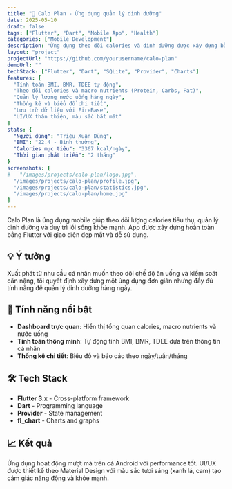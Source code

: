 ```yaml
---
title: "🍊 Calo Plan - Ứng dụng quản lý dinh dưỡng"
date: 2025-05-10
draft: false
tags: ["Flutter", "Dart", "Mobile App", "Health"]
categories: ["Mobile Development"]
description: "Ứng dụng theo dõi calories và dinh dưỡng được xây dựng bằng Flutter"
layout: "project"
projectUrl: "https://github.com/yourusername/calo-plan"
demoUrl: ""
techStack: ["Flutter", "Dart", "SQLite", "Provider", "Charts"]
features: [
  "Tính toán BMI, BMR, TDEE tự động",
  "Theo dõi calories và macro nutrients (Protein, Carbs, Fat)",
  "Quản lý lượng nước uống hàng ngày",
  "Thống kê và biểu đồ chi tiết",
  "Lưu trữ dữ liệu với FireBase",
  "UI/UX thân thiện, màu sắc bắt mắt"
]
stats: {
  "Người dùng": "Triệu Xuân Dũng",
  "BMI": "22.4 - Bình thường",
  "Calories mục tiêu": "3367 kcal/ngày",
  "Thời gian phát triển": "2 tháng"
}
screenshots: [
#   "/images/projects/calo-plan/logo.jpg",
  "/images/projects/calo-plan/profile.jpg",
  "/images/projects/calo-plan/statistics.jpg",
  "/images/projects/calo-plan/home.jpg"
]
---
```


Calo Plan là ứng dụng mobile giúp theo dõi lượng calories tiêu thụ, quản lý dinh dưỡng và duy trì lối sống khỏe mạnh. App được xây dựng hoàn toàn bằng Flutter với giao diện đẹp mắt và dễ sử dụng.

## 💡 Ý tưởng

Xuất phát từ nhu cầu cá nhân muốn theo dõi chế độ ăn uống và kiểm soát cân nặng, tôi quyết định xây dựng một ứng dụng đơn giản nhưng đầy đủ tính năng để quản lý dinh dưỡng hàng ngày.

## 🎯 Tính năng nổi bật

- **Dashboard trực quan**: Hiển thị tổng quan calories, macro nutrients và nước uống
- **Tính toán thông minh**: Tự động tính BMI, BMR, TDEE dựa trên thông tin cá nhân
- **Thống kê chi tiết**: Biểu đồ và báo cáo theo ngày/tuần/tháng


## 🛠️ Tech Stack

- **Flutter 3.x** - Cross-platform framework
- **Dart** - Programming language
- **Provider** - State management
- **fl_chart** - Charts and graphs

## 📈 Kết quả

Ứng dụng hoạt động mượt mà trên cả Android với performance tốt. UI/UX được thiết kế theo Material Design với màu sắc tươi sáng (xanh lá, cam) tạo cảm giác năng động và khỏe mạnh.